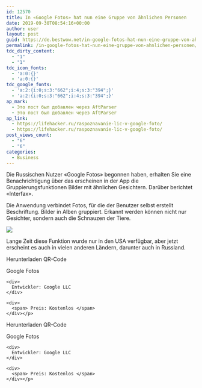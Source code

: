 ```yaml
---
id: 12570
title: In «Google Fotos» hat nun eine Gruppe von ähnlichen Personen
date: 2019-09-30T08:54:16+00:00
author: user
layout: post
guid: https://de.bestwow.net/in-google-fotos-hat-nun-eine-gruppe-von-ahnlichen-personen/
permalink: /in-google-fotos-hat-nun-eine-gruppe-von-ahnlichen-personen/
tdc_dirty_content:
  - "1"
  - "1"
tdc_icon_fonts:
  - 'a:0:{}'
  - 'a:0:{}'
tdc_google_fonts:
  - 'a:2:{i:0;s:3:"662";i:4;s:3:"394";}'
  - 'a:2:{i:0;s:3:"662";i:4;s:3:"394";}'
ap_mark:
  - Это пост был добавлен через AftParser
  - Это пост был добавлен через AftParser
ap_link:
  - https://lifehacker.ru/raspoznavanie-lic-v-google-foto/
  - https://lifehacker.ru/raspoznavanie-lic-v-google-foto/
post_views_count:
  - "6"
  - "6"
categories:
  - Business
---
```

Die Russischen Nutzer «Google Fotos» begonnen haben, erhalten Sie eine Benachrichtigung über das erscheinen in der App die Gruppierungsfunktionen Bilder mit ähnlichen Gesichtern. Darüber berichtet «Interfax».

Die Anwendung verbindet Fotos, für die der Benutzer selbst erstellt Beschriftung. Bilder in Alben gruppiert. Erkannt werden können nicht nur Gesichter, sondern auch die Schnauzen der Tiere.

![](https://de.bestwow.net/wp-content/uploads/2019/09/-1.jpg) 

Lange Zeit diese Funktion wurde nur in den USA verfügbar, aber jetzt erscheint es auch in vielen anderen Ländern, darunter auch in Russland.

<div>
  <div>
  </div>
  
  <div>
  </div>
  
  <div>
    <div>
      Herunterladen <span>QR-Code </span>
    </div></p>
  </div>
  
  <div>
    <div>
      Google Fotos
    </div>
    
    <div>
      Entwickler: Google LLC
    </div>
    
    <div>
      <span> Preis: Kostenlos </span>
    </div></p>
  </div></p>
</div>

<div>
  <div>
  </div>
  
  <div>
  </div>
  
  <div>
    <div>
      Herunterladen <span>QR-Code </span>
    </div></p>
  </div>
  
  <div>
    <div>
      Google Fotos
    </div>
    
    <div>
      Entwickler: Google LLC
    </div>
    
    <div>
      <span> Preis: Kostenlos </span>
    </div></p>
  </div></p>
</div>